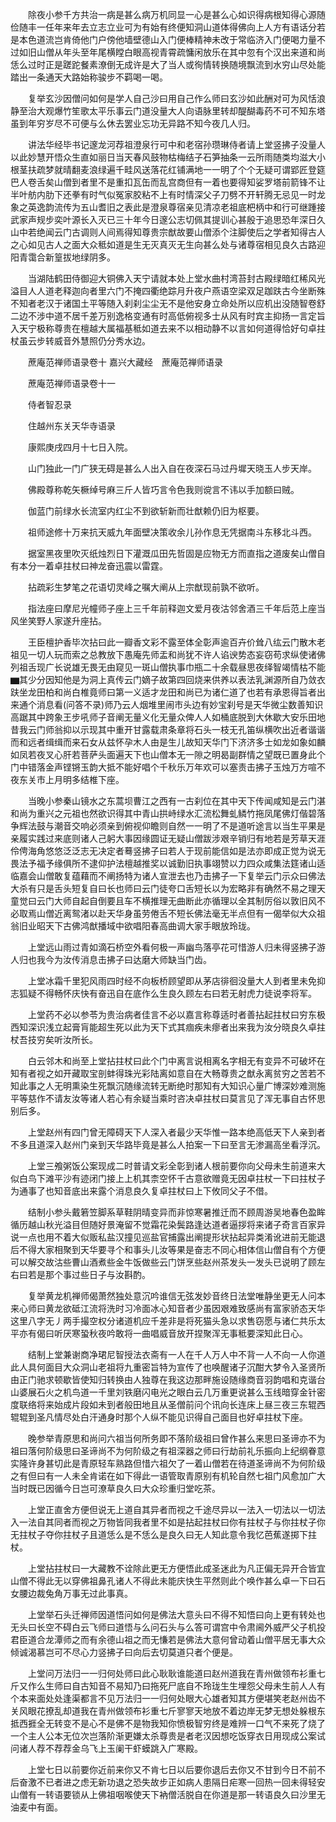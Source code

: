 <!-- { "loadSidebar": true } -->
　　除夜小参千方共治一病是甚么病万机同显一心是甚么心如识得病根知得心源随俭随丰一任年来年去立志立业可为有始有终便知洞山道体得佛向上人方有语话分若是本色道流岂肯倚他门户傍他墙壁德山入门便棒精神未改于常临济入门便喝力量不过如旧山僧从年头至年尾横瞠白眼高视青霄疏慵闲放乐在其中忽有个汉出来道和尚恁么过时正是蹉跎餐素潦倒无成许是大了当人或徇情转换随境飘流到水穷山尽处能踏出一条通天大路始称骏步不羁喝一喝。

　　复举玄沙因僧问如何是学人自己沙曰用自己作么师曰玄沙如此酬对可为风恬浪静至治大观爆竹笙歌太平乐事云门道没量大人向语脉里转却醍醐毒药不可不知东塔虽到年穷岁尽不可便与么休去罢业忘功无异路不知今夜几人归。

　　讲法华经毕书记邃龙河荐祖澄泉行可中和老宿孙瓒琳侍者请上堂竖拂子没量人以此妙慧开悟众生直如丽日当天春风鼓物枯梅结子石笋抽条一云所雨随类均滋大小根茎扶疏梦就晴翻麦浪绿遍千畦风送落花红铺满地一一明了个个无疑可谓郢匠登筵巴人卷舌矣山僧到者里不是重扣瓦缶而乱宫商但有一着也要得知娑罗塔前箭锋不让半叶舫内肋下还拳有时气似冤家胶粘不上有时情深父子刀劈不开轩腾无忌见一时龙象之英逸韵流传为五山耆旧之表此是澄泉尊宿亲见清凉老祖底杷柄中和行可继踵接武家声规步奕叶源长入灭已三十年今日邃公志切佩其提训心甚殷于追思恐年深日久山中若绝闻云门古调则人间焉得知尊贵宗猷故要山僧添个注脚使后之学者知得古人之心如见古人之面大众秪如道是生无灭真灭无生向甚么处与诸尊宿相见良久古路迎阳青霭合新篁拔地绿阴多。

　　当湖陆鹤田侍御迎大铜佛入天宁请就本处上堂水曲村湾苔封古殿绿暗红稀风光溢目人人道老释迦向者里六门不掩四衢绝踪月升夜户燕语空梁双足跏趺古今坐断殊不知者老汉于诸国土平等随入刹刹尘尘无不是他安身立命处所以应机出没随智卷舒二边不涉中道不居千差万别逸格变通有时高低俯视多士从风有时宾主抑扬一言定旨入天宁极称尊贵在檀越大属福基秪如道去来不以相动静不以言如何道得恰好句卓拄杖虽云步转威音外慧照仍分秀水边。

　　蔗庵范禅师语录卷十
嘉兴大藏经　蔗庵范禅师语录


　　蔗庵范禅师语录卷十一

　　侍者智忍录

　　住越州东关天华寺语录

　　康熙庚戌四月十七日入院。

　　山门独此一门广狭无碍是甚么人出入自在夜深石马过丹墀天晓玉人步天岸。

　　佛殿尊称乾矢橛绰号麻三斤人皆巧言令色我则谠言不讳以手加额曰贼。

　　伽蓝门前绿水长流室内红尘不到欲斩新而壮猷赖仍旧为枢要。

　　祖师途修十万来抗天威九年面壁决策收余儿孙作息无凭据南斗东移北斗西。

　　据室黑夜里吹灭纸烛烈日下灌溉瓜田先哲固是应物无方而直指之道废矣山僧自有本分一着卓拄杖曰神龙奋迅震以雷霆。

　　拈疏彩生梦笔之花语切灵峰之嘱大阐从上宗猷现前孰不欲听。

　　指法座曰摩尼光幢师子座上三千年前释迦文爱月夜沽邻舍酒三千年后范上座当风坐笑野人家遂升座拈。

　　王臣檀护香毕次拈曰此一瓣香文彩不露至体全彰声逾百卉价耸八纮云门散木老祖见一切人玩而索之总教放下愚庵先师盂和尚犹不许人谄谀势态妄窃苟求纵使诸佛列祖舌现广长说雄无畏无由窥见一斑山僧执事巾瓶二十余载昼思夜绎智竭情枯不能▆其少分因知他是为洞上真传云门嫡子故第四回烧来供养以表法乳渊源所自乃敛衣趺坐龙田柏和尚白椎竟师曰第一义适才龙田和尚已为诸仁道了也若有承恩得旨者出来通个消息看(问答不录)师乃云人烟堆里闹市头边有妙宝刹号是天华微尘数善知识高踞其中跨象王步吼师子音阐无量义化无量众俾人人如桶底脱到大休歇大安乐田地昔我云门师翁抑以示现其中重开甘露载肃条章将石头一枝无孔笛纵横吹出近者谐谐而和远者缉缉而来石女从兹怀孕木人由是生儿故知天华门下济济多士如龙如象如麟如凤若夜叉心肝若菩萨头面遍天下也山僧本无一隙之明曷副群情之望既已置身此个门中错落金声铿锵玉韵大抵不能好唱个千秋乐万年欢可以塞责击拂子玉烛万方喧不夜东关市上月明多结椎下座。

　　当晚小参秦山镜水之东蒿坝曹江之西有一古刹位在其中天下传闻咸知是云门湛和尚为重兴之元祖也然欲识得其中青山拱峙绿水汇流松舞虬鳞竹拖凤尾佛灯偕碧落争辉法鼓与潮音交响必须亲到俯视仰瞻则自然一一明了不是道听途言以当生平果是亲履实践过来底则诸人己躬大事因缘圆证无疑山僧跋涉艰辛销归有地若是芳草天涯伶俜海角悠悠泛泛志无决定者蓦竖拂子曰若人于现前能信如是法亦即成正觉为说无畏法予福予缘俱所不逮仰护法檀越推奖以诚勤旧执事翊赞以力四众咸集法筳诸山适临嘉会山僧敢复蕴藉而不阐扬特为诸人宣泄去也乃击拂子一下复举云门示众曰佛法大杀有只是舌头短复自曰长也师曰云门徒夸口舌短长以为宏略非有确然不易之理天童觉曰云门大师自起自倒要且车不横推理无曲断此亦循理以全其制厉俗以敦旧风不必取焉山僧近离鸳渚以赴天华身虽劳倦舌不短长佛法毫无半点但有一偈举似大众祖翁旧业昭天下古佛鸿猷播域中欲唱阳春高曲调大家手眼放玲珑。

　　上堂远山雨过青如滴石桥空外看何极一声幽鸟落亭花可惜游人归未得竖拂子游人归也我今为汝传消息击拂子曰达磨大师缺当门齿。

　　上堂冰霜千里犯风雨四时经不向板桥顾望即从茅店徘徊没量大人到者里未免抑志狐疑不得畅怀庆快有奋迅自在底作么生良久顾左右曰若无射虎力徒说李将军。

　　上堂药不必以参苓为贵治病者佳言不必以嘉言称尊适时者善拈起拄杖曰穷东极西知深识浅立起膏肓能超生死以此为天下式其痼疾未瘳者出来我为汝分晓良久卓拄杖吾技穷矣听汝所长。

　　白云邻木和尚至上堂拈拄杖曰此个门中离言说相离名字相无有变异不可破坏在知有者视之如开藏取宝剖蚌得珠光彩陆离如意自在大畅尊贵之猷永离贫穷之苦若不知此事之人无明熏染生死飘沉随缘流转无断绝时那知有大知识心量广博深妙难测施平等慈作不请友汝等诸人若心有余疑当乘时咨决卓拄杖曰莫言见了浑无事自古怀思别后多。

　　上堂赵州有四门曾无障碍天下人深入者最少天华惟一路本绝高低天下人亲到者不多且道深入赵州门亲到天华路毕竟是甚么人拍案一下曰至言无渗漏高坐看浮沉。

　　上堂三飧粥饭公案现成二时普请文彩全彰到诸人根前要你向父母未生前道来大似白鸟下滩平沙有迹闭门接上上机其柰空怀千古意欲赠竟无因卓拄杖一下曰拄杖子为通事了也知音底出来露个消息良久复卓拄杖曰上下攸同父子不借。

　　结制小参头戴箬笠脚系草鞋阴晴变异而非惊寒暑推迁而不顾周游吴地春色盈眸循历越山秋光溢目但随好景淹留不觉霜花染鬓路逢达道者逼拶将来诸子奇言百家异说一点也用不着大似贩私盐汉撞见巡盐官捕露出阐提形状拈起异类淆讹进前无能退后不得大家相聚到天华要寻个和事头儿汝等果是奋志不同心相体信山僧自有个方便可以解交故沽些曹山酒煮些金牛饭做些云门饼烹些赵州茶发头一发头已说明了顾左右曰若是那个事过些日子与汝斟酌。

　　复举黄龙机禅师偈萧然独处意沉吟谁信无弦发妙音终日法堂唯静坐更无人问本来心师曰黄龙欲砥江流将洗时习冷面冰心知音者少虽因艰难致感尚有富家骄态天华这里八字无丿两手撮空权分诸道机应千差非是将死猫头急以求售窃愿与诸仁共乐太平亦有偈曰听厌寒蛩秋夜吟敢将一曲唱威音放开捏聚浑无事秪要深知此日心。

　　结制上堂兼谢商净珺尼智授法衣斋有一人在千人万人中不背一人不向一人你道此人具何面目大众洞山老祖将九重密旨特为宣传了也唤醒诸子沉酣大梦令入圣贤所由正门驰求顿歇皆使知归转换由人独尊在我这边那畔施设随缘商音羽韵唱和克谐台山婆展石火之机鸟道一千里刘铁磨闪电光之眼白云几万重更说甚么玉线暗穿金针密度联络将来始成片段如未到者般田地且从圣僧前问个讯向长连床上昼三夜三东辊西辊辊到圣凡情尽处白汗通身时那个人纵不能见识得自己面目也好卓拄杖下座。

　　晚参举青原思和尚问六祖当何所务即不落阶级祖曰曾作甚么来思曰圣谛亦不为祖曰落何阶级思曰圣谛尚不为何阶级之有祖深器之师曰行劫前礼乐振向上纪纲眷意实隆许身甚切此是青原轻车熟路但惜六祖欠了一着山僧若在待道圣谛尚不为何阶级之有但曰有一人未全肯诺在如下得此一语管取青原别有机轮自然七祖门风愈加广大当时既已因循今日岂可潦草良久曰大众珍重归堂吃茶。

　　上堂正直舍方便但说无上道自其异者而视之千途尽异以一法入一切法以一切法入一法自其同者而视之万物皆同我者里不如是拈起拄杖曰你有拄杖子与你拄杖子你无拄杖子夺你拄杖子且道恁么是不恁么是良久曰无人知此意令我忆芭蕉遂掷下拄杖。

　　上堂拈拄杖曰一大藏教不诠除此更无方便悟此成圣迷此为凡正偏无异开合皆宜山僧不得此无以穿佛祖鼻孔诸人不得此未能庆快生平然则此个唤作甚么卓一下曰石女腰边裁兔角万事无过此事真。

　　上堂举石头迁禅师因道悟问如何是佛法大意头曰不得不知悟曰向上更有转处也无头曰长空不碍白云飞师曰道悟与么问石头与么答可谓宫中令肃阃外威严父子机投君臣道合龙潭师之而有余德山祖之而无慊若是佛法大意何曾动着山僧平居无事大众倾诚渴慕岂可不尽心力竖拂子曰向后去切莫道只者个便是。

　　上堂问万法归一一归何处师曰此心耿耿谁能道曰赵州道我在青州做领布衫重七斤又作么生师曰自古知音不易知乃曰拖死尸底自不玲珑生生埋怨父母未生前人人有个本来面处处逢渠都言不见万法归一一归何处眼大心雄者知其方便堪笑老赵州齿不关风眼花撩乱却道我在青州做领布衫重七斤寥寥天地放不着边岸无梦无想处躲根东抵西捱全无转变不是心不是佛不是物我知你愤极智穷终是难辨一口气不来死了烧了一个主人公本无位次岂落阶渐更嫌太杀尊贵是者老汉因想吃饭穿衣日用现成公案试问诸人荐不荐荐金乌飞上玉阑干虾蟆跳入广寒殿。

　　上堂七日以前要你近前来你又不肯七日以后要你退后去你又不甘到今日不前不后奋激不已者进之虑无新功退之恐失故步正如病人患隔日疟寒一回热一回未得轻安山僧有一转语要锁从上佛祖咽喉使天下衲僧活脱自在你道是那一转语良久曰沙里无油麦中有面。

